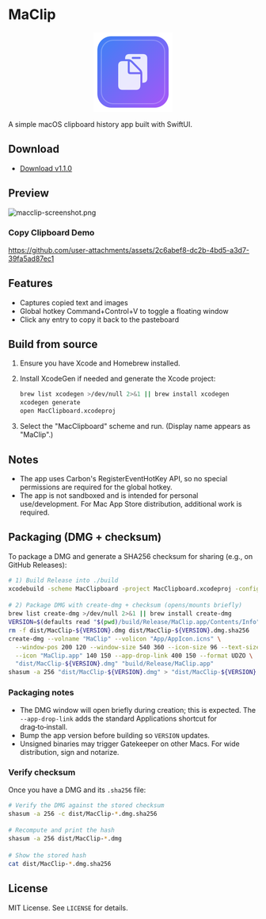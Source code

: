 MaClip
================

<p align="center">
  <img src="assets/maclip-icon.svg" alt="MaClip icon" width="160" height="160" />
</p>

A simple macOS clipboard history app built with SwiftUI.

## Download

- [Download v1.1.0](https://github.com/jokot/mac-clipboard/releases/tag/v1.1.0)

## Preview
![macclip-screenshot.png](https://github.com/user-attachments/assets/0e37461b-2ef6-4bf8-a25f-f80eaffb356d)

### Copy Clipboard Demo
https://github.com/user-attachments/assets/2c6abef8-dc2b-4bd5-a3d7-39fa5ad87ec1

## Features
- Captures copied text and images
- Global hotkey Command+Control+V to toggle a floating window
- Click any entry to copy it back to the pasteboard

## Build from source
1. Ensure you have Xcode and Homebrew installed.
2. Install XcodeGen if needed and generate the Xcode project:

   ```bash
   brew list xcodegen >/dev/null 2>&1 || brew install xcodegen
   xcodegen generate
   open MacClipboard.xcodeproj
   ```

3. Select the "MacClipboard" scheme and run. (Display name appears as "MaClip".)

## Notes
- The app uses Carbon's RegisterEventHotKey API, so no special permissions are required for the global hotkey.
- The app is not sandboxed and is intended for personal use/development. For Mac App Store distribution, additional work is required.

## Packaging (DMG + checksum)
To package a DMG and generate a SHA256 checksum for sharing (e.g., on GitHub Releases):

```bash
# 1) Build Release into ./build
xcodebuild -scheme MacClipboard -project MacClipboard.xcodeproj -configuration Release BUILD_DIR=$(pwd)/build clean build

# 2) Package DMG with create-dmg + checksum (opens/mounts briefly)
brew list create-dmg >/dev/null 2>&1 || brew install create-dmg
VERSION=$(defaults read "$(pwd)/build/Release/MaClip.app/Contents/Info" CFBundleShortVersionString)
rm -f dist/MacClip-${VERSION}.dmg dist/MacClip-${VERSION}.dmg.sha256
create-dmg --volname "MaClip" --volicon "App/AppIcon.icns" \
  --window-pos 200 120 --window-size 540 360 --icon-size 96 --text-size 12 \
  --icon "MaClip.app" 140 150 --app-drop-link 400 150 --format UDZO \
  "dist/MacClip-${VERSION}.dmg" "build/Release/MaClip.app"
shasum -a 256 "dist/MacClip-${VERSION}.dmg" > "dist/MacClip-${VERSION}.dmg.sha256"
```

### Packaging notes
- The DMG window will open briefly during creation; this is expected. The `--app-drop-link` adds the standard Applications shortcut for drag‑to‑install.
- Bump the app version before building so `VERSION` updates.
- Unsigned binaries may trigger Gatekeeper on other Macs. For wide distribution, sign and notarize.

### Verify checksum
Once you have a DMG and its `.sha256` file:

```bash
# Verify the DMG against the stored checksum
shasum -a 256 -c dist/MacClip-*.dmg.sha256

# Recompute and print the hash
shasum -a 256 dist/MacClip-*.dmg

# Show the stored hash
cat dist/MacClip-*.dmg.sha256
```


## License
MIT License. See `LICENSE` for details.
